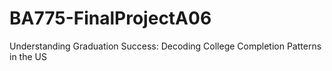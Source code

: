 # BA775-FinalProjectA06
Understanding Graduation Success: Decoding College Completion Patterns in the US

